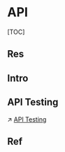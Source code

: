 # API

[TOC]



## Res


## Intro

## API Testing
↗ [API Testing](../../👁️%20Operations%20Management/🧪%20Software%20Testing/Integration%20Test/API%20Testing/API%20Testing.md)



## Ref

